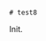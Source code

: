                                                                                                                                                                                                                                                                                                                                                                                                                   # test8

Init.
